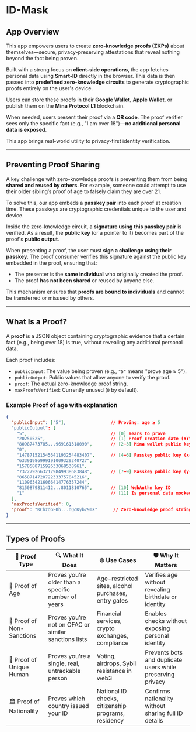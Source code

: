 # ID-Mask

## App Overview

This app empowers users to create **zero-knowledge proofs (ZKPs)** about themselves—secure, privacy-preserving attestations that reveal nothing beyond the fact being proven.

Built with a strong focus on **client-side operations**, the app fetches personal data using **Smart-ID** directly in the browser. This data is then passed into **predefined zero-knowledge circuits** to generate cryptographic proofs entirely on the user's device.

Users can store these proofs in their **Google Wallet**, **Apple Wallet**, or publish them on the **Mina Protocol L1** blockchain.

When needed, users present their proof via a **QR code**. The proof verifier sees only the specific fact (e.g., "I am over 18")—**no additional personal data is exposed**.

This app brings real-world utility to privacy-first identity verification.

---

## Preventing Proof Sharing

A key challenge with zero-knowledge proofs is preventing them from being **shared and reused by others**. For example, someone could attempt to use their older sibling’s proof of age to falsely claim they are over 21.

To solve this, our app embeds a **passkey pair** into each proof at creation time. These passkeys are cryptographic credentials unique to the user and device.

Inside the zero-knowledge circuit, a **signature using this passkey pair** is verified. As a result, the **public key** (or a pointer to it) becomes part of the proof's **public output**.

When presenting a proof, the user must **sign a challenge using their passkey**. The proof consumer verifies this signature against the public key embedded in the proof, ensuring that:

- The presenter is the **same individual** who originally created the proof.
- The proof **has not been shared** or reused by anyone else.

This mechanism ensures that **proofs are bound to individuals** and cannot be transferred or misused by others.

---

## What Is a Proof?

A **proof** is a JSON object containing cryptographic evidence that a certain fact (e.g., being over 18) is true, without revealing any additional personal data.

Each proof includes:

- `publicInput`: The value being proven (e.g., `"5"` means "prove age ≥ 5").
- `publicOutput`: Public values that allow anyone to verify the proof.
- `proof`: The actual zero-knowledge proof string.
- `maxProofsVerified`: Currently unused (`0` by default).

### Example Proof of age with explanation

```json
{
  "publicInput": ["5"],					// Proving: age ≥ 5
  "publicOutput": [
    "5",								// [0] Years to prove
    "20250525",                         // [1] Proof creation date (YYYYMMDD)
    "80987473785...969161318090",		// [2–3] Mina wallet public key (split into two parts)
    "0",                                            
    "147871521545641193254483407",	    // [4–6] Passkey public key (x-coordinates)
    "63391986999191009329240727",
    "157858871592633068538961",                    
    "73727926632129849938683848",		// [7–9] Passkey public key (y-coordinates)
    "8658714720722333757045216",
    "1109634216066414776357244",                   
    "8150879811412...8011810765", 		// [10] WebAuthn key ID
    "1"                                 // [11] Is personal data mocked? ("1" = yes, "0" = no)
  ],
  "maxProofsVerified": 0,
  "proof": "KChzdGF0b...nQoKyb29mX"      // Zero-knowledge proof string
}
```

---

## Types of Proofs

| 🧾 Proof Type           | 🔍 What It Does                                                 | 🌐 Use Cases                                         | 🛡️ Why It Matters                                            |
|------------------------|------------------------------------------------------------------|------------------------------------------------------|--------------------------------------------------------------|
| 👵 Proof of Age         | Proves you're older than a specific number of years              | Age-restricted sites, alcohol purchases, entry gates | Verifies age without revealing birthdate or identity         |
| 📜 Proof of Non-Sanctions | Proves you're not on OFAC or similar sanctions lists            | Financial services, crypto exchanges, compliance     | Enables checks without exposing personal identity            |
| 🧠 Proof of Unique Human | Proves you're a single, real, untrackable person                 | Voting, airdrops, Sybil resistance in web3           | Prevents bots and duplicate users while preserving privacy   |
| 🏛️ Proof of Nationality  | Proves which country issued your ID                             | National ID checks, citizenship programs, residency  | Confirms nationality without sharing full ID details         |
